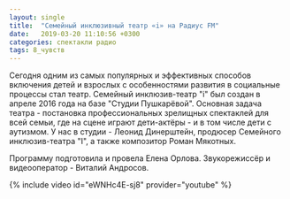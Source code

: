 ```yaml
---
layout: single
title:  "Семейный инклюзивный театр «i» на Радиус FM"
date:   2019-03-20 11:10:56 +0300
categories: спектакли радио
tags: 8_чувств
---
```


Сегодня одним из самых популярных и эффективных способов включения детей и взрослых с особенностями развития в социальные процессы стал театр. Семейный инклюзив-театр "i"  был создан в апреле 2016 года на базе "Студии Пушкарёвой". Основная задача театра - постановка профессиональных зрелищных спектаклей для всей семьи, где на сцене играют дети-актёры - и в том числе дети с аутизмом. У нас в студии - Леонид Динерштейн, продюсер Семейного инклюзив-театра "I", а также композитор Роман Мякотных.

Программу подготовила и провела Елена Орлова.
Звукорежиссёр и видеооператор - Виталий Андросов.

{% include video id="eWNHc4E-sj8" provider="youtube" %}

[jekyll-docs]: https://jekyllrb.com/docs/home
[jekyll-gh]:   https://github.com/jekyll/jekyll
[jekyll-talk]: https://talk.jekyllrb.com/
